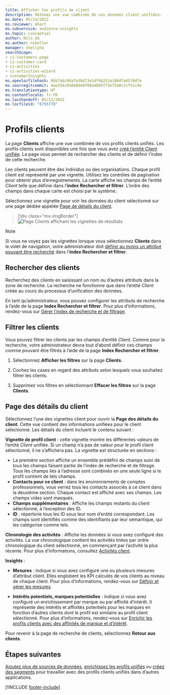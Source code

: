 ```yaml
---
title: Afficher les profils de client
description: Obtenez une vue combinée de vos données client unifiées.
ms.date: 05/13/2022
ms.reviewer: mhart
ms.subservice: audience-insights
ms.topic: conceptual
author: Nils-2m
ms.author: nikeller
manager: shellyha
searchScope:
- ci-customers-page
- ci-customer-card
- ci-activities
- ci-activities-wizard
- customerInsights
ms.openlocfilehash: 9bb7abc04afe38d73e1df9b252e1864fa6570d7e
ms.sourcegitcommit: 4ae316c856b8de0f08a4605f73e75a8c2cf51c4e
ms.translationtype: HT
ms.contentlocale: fr-FR
ms.lasthandoff: 05/13/2022
ms.locfileid: "8755779"
---
```

# <a name="customer-profiles"></a>Profils clients

La page **Clients** affiche une vue combinée de vos profils clients unifiés. Les profils clients sont disponibles une fois que vous avez [créé l’entité Client unifiée](data-unification.md). La page vous permet de rechercher des clients et de définir l’index de cette recherche.

Les clients peuvent être des individus ou des organisations. Chaque profil client est représenté par une vignette. Utilisez les contrôles de pagination pour obtenir plus d’enregistrements. La carte affiche les champs de l’entité *Client* telle que définie dans l’**index Rechercher et filtrer**. L’ordre des champs dans chaque carte est choisi par le système.

Sélectionnez une vignette pour voir les données du client sélectionné sur une page dédiée appelée [Page de détails du client](customer-profiles.md#customer-details-page).

> [!div class="mx-imgBorder"]
> ![Page Clients affichant les vignettes de résultats](media/customers-page-result-tiles-B2C.png "Page Clients affichant les vignettes de résultats")

> [!NOTE]
> Si vous ne voyez pas les vignettes lorsque vous sélectionnez **Clients** dans le volet de navigation, votre administrateur doit [définir au moins un attribut pouvant être recherché](search-filter-index.md) dans l’**index Rechercher et filtrer**.

## <a name="search-for-customers"></a>Rechercher des clients

Recherchez des clients en saisissant un nom ou d’autres attributs dans la zone de recherche. La recherche ne fonctionne que dans l’entité *Client* créée au cours du processus d’unification des données.

En tant qu’administrateur, vous pouvez configurer les attributs de recherche à l’aide de la page **Index Rechercher et filtrer**. Pour plus d’informations, rendez-vous sur [Gérer l’index de recherche et de filtrage](search-filter-index.md).

## <a name="filter-customers"></a>Filtrer les clients

Vous pouvez filtrer les clients par les champs d’entité *Client*. Comme pour la recherche, votre administrateur devra tout d’abord définir ces champs comme pouvant être filtrés à l’aide de la page **Index Rechercher et filtrer**.

1. Sélectionnez **Afficher les filtres** sur la page **Clients**.

1. Cochez les cases en regard des attributs selon lesquels vous souhaitez filtrer les clients.

1. Supprimez vos filtres en sélectionnant **Effacer les filtres** sur la page **Clients**.

## <a name="customer-details-page"></a>Page des détails du client

Sélectionnez l’une des vignettes client pour ouvrir la **Page des détails du client**. Cette vue contient des informations unifiées pour le client sélectionné. Les détails du client incluent le contenu suivant :

**Vignette de profil client** : cette vignette montre les différentes valeurs de l’entité *Client* unifiée. Si un champ n’a pas de valeur pour le profil client sélectionné, il ne s’affichera pas. La vignette est structurée en sections :

- La première section affiche un ensemble prédéfini de champs suivi de tous les champs faisant partie de l’index de recherche et de filtrage. Tous les champs liés à l’adresse sont combinés en une seule ligne si le profil contient de tels champs.
- **Contacts pour ce client** : dans les environnements de comptes professionnels, vous verrez tous les contacts associés à ce client dans la deuxième section. Chaque contact est affiché avec ses champs. Les champs vides sont masqués.
- **Champs supplémentaires** : Affiche les champs restants du client sélectionné, à l’exception des ID.
- **ID** : répertorie tous les ID sous leur nom d’entité correspondant. Les champs sont identifiés comme des identifiants par leur sémantique, qui les catégorise comme tels.

**Chronologie des activités** : Affiche les données si vous avez configuré des activités. La vue chronologique contient les activités triées par ordre chronologique du client sélectionné, en commençant par l’activité la plus récente. Pour plus d’informations, consultez [Activités client](activities.md).

**Insights** :

- **Mesures** : indique si vous avez configuré une ou plusieurs mesures d’attribut client. Elles englobent les KPI calculés de vos clients au niveau de chaque client. Pour plus d’informations, rendez-vous sur [Définir et gérer les mesures](measures.md).

- **Intérêts potentiels, marques potentielles** : indique si vous avez configuré un enrichissement par marque ou par affinité d’intérêt. Il représente des intérêts et affinités potentiels pour les marques en fonction d’autres clients dont le profil est similaire au profil client sélectionné. Pour plus d’informations, rendez-vous sur [Enrichir les profils clients avec des affinités de marque et d’intérêt](enrichment-microsoft.md).

Pour revenir à la page de recherche de clients, sélectionnez **Retour aux clients**.

## <a name="next-steps"></a>Étapes suivantes

[Ajoutez plus de sources de données](data-sources.md), [enrichissez les profils unifiés](enrichment-hub.md) ou [créez des segments](segments.md) pour travailler avec des profils clients unifiés dans d’autres applications.

[!INCLUDE [footer-include](includes/footer-banner.md)]
